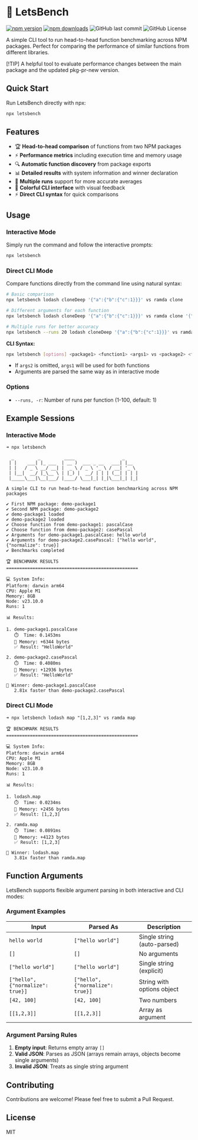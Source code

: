 # 🏁 LetsBench

[![npm version][npm-version-src]][npm-version-href]
[![npm downloads][npm-downloads-src]][npm-downloads-href]
![GitHub last commit](https://img.shields.io/github/last-commit/moshetanzer/letsbench)
![GitHub License](https://img.shields.io/github/license/moshetanzer/letsbench)

A simple CLI tool to run head-to-head function benchmarking across NPM packages. Perfect for comparing the performance of similar functions from different libraries.

[!TIP]
A helpful tool to evaluate performance changes between the main package and the updated pkg-pr-new version.

## Quick Start

Run LetsBench directly with npx:

```bash
npx letsbench
```

## Features

- 🏆 **Head-to-head comparison** of functions from two NPM packages
- ⚡ **Performance metrics** including execution time and memory usage
- 🔍 **Automatic function discovery** from package exports
- 📊 **Detailed results** with system information and winner declaration
- 🎯 **Multiple runs** support for more accurate averages
- 🎨 **Colorful CLI interface** with visual feedback
- ⚡ **Direct CLI syntax** for quick comparisons

## Usage

### Interactive Mode

Simply run the command and follow the interactive prompts:

```bash
npx letsbench
```

### Direct CLI Mode

Compare functions directly from the command line using natural syntax:

```bash
# Basic comparison
npx letsbench lodash cloneDeep '{"a":{"b":{"c":1}}}' vs ramda clone

# Different arguments for each function
npx letsbench lodash cloneDeep '{"a":{"b":{"c":1}}}' vs ramda clone '{"a":{"b":{"c":1}}}'

# Multiple runs for better accuracy
npx letsbench --runs 20 lodash cloneDeep '{"a":{"b":{"c":1}}}' vs ramda clone
```

**CLI Syntax:**

```bash
npx letsbench [options] <package1> <function1> <args1> vs <package2> <function2> [args2]
```

- If `args2` is omitted, `args1` will be used for both functions
- Arguments are parsed the same way as in interactive mode

### Options

- `--runs, -r`: Number of runs per function (1-100, default: 1)

## Example Sessions

### Interactive Mode

```shell
➜ npx letsbench

  _         _         ____                  _
 | |    ___| |_ ___  | __ )  ___ _ __   ___| |__
 | |   / _ \ __/ __| |  _ \ / _ \ '_ \ / __| '_ \
 | |__|  __/ |_\__ \ | |_) |  __/ | | | (__| | | |
 |_____\___|\__|___/ |____/ \___|_| |_|\___|_| |_|

A simple CLI to run head-to-head function benchmarking across NPM packages

✔ First NPM package: demo-package1
✔ Second NPM package: demo-package2
✔ demo-package1 loaded
✔ demo-package2 loaded
✔ Choose function from demo-package1: pascalCase
✔ Choose function from demo-package2: casePascal
✔ Arguments for demo-package1.pascalCase: hello world
✔ Arguments for demo-package2.casePascal: ["hello world", {"normalize": true}]
✔ Benchmarks completed

🏆 BENCHMARK RESULTS
==================================================

💻 System Info:
Platform: darwin arm64
CPU: Apple M1
Memory: 8GB
Node: v23.10.0
Runs: 1

📊 Results:

1. demo-package1.pascalCase
   ⏱️  Time: 0.1453ms
   🧠 Memory: +6344 bytes
   ✅ Result: "HelloWorld"

2. demo-package2.casePascal
   ⏱️  Time: 0.4080ms
   🧠 Memory: +12936 bytes
   ✅ Result: "HelloWorld"

🚀 Winner: demo-package1.pascalCase
   2.81x faster than demo-package2.casePascal
```

### Direct CLI Mode

```shell
➜ npx letsbench lodash map "[1,2,3]" vs ramda map

🏆 BENCHMARK RESULTS
==================================================

💻 System Info:
Platform: darwin arm64
CPU: Apple M1
Memory: 8GB
Node: v23.10.0
Runs: 1

📊 Results:

1. lodash.map
   ⏱️  Time: 0.0234ms
   🧠 Memory: +2456 bytes
   ✅ Result: [1,2,3]

2. ramda.map
   ⏱️  Time: 0.0891ms
   🧠 Memory: +4123 bytes
   ✅ Result: [1,2,3]

🚀 Winner: lodash.map
   3.81x faster than ramda.map
```

## Function Arguments

LetsBench supports flexible argument parsing in both interactive and CLI modes:

### Argument Examples

| Input | Parsed As | Description |
|-------|-----------|-------------|
| `hello world` | `["hello world"]` | Single string (auto-parsed) |
| `[]` | `[]` | No arguments |
| `["hello world"]` | `["hello world"]` | Single string (explicit) |
| `["hello", {"normalize": true}]` | `["hello", {"normalize": true}]` | String with options object |
| `[42, 100]` | `[42, 100]` | Two numbers |
| `[[1,2,3]]` | `[[1,2,3]]` | Array as argument |

### Argument Parsing Rules

1. **Empty input**: Returns empty array `[]`
2. **Valid JSON**: Parses as JSON (arrays remain arrays, objects become single arguments)
3. **Invalid JSON**: Treats as single string argument

## Contributing

Contributions are welcome! Please feel free to submit a Pull Request.

## License

MIT

<!-- Badges -->
[npm-version-src]: https://img.shields.io/npm/v/letsbench?style=flat
[npm-version-href]: https://npmjs.com/package/letsbench
[npm-downloads-src]: https://img.shields.io/npm/dm/letsbench?style=flat
[npm-downloads-href]: https://npmjs.com/package/letsbench
<!-- [codecov-src]: https://img.shields.io/codecov/c/gh/moshetanzer/letsbench/main?style=flat
[codecov-href]: https://codecov.io/gh/moshetanzer/letsbench -->
